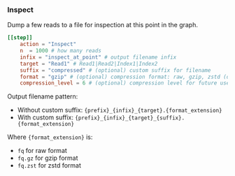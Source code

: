 
### Inspect

Dump a few reads to a file for inspection at this point in the graph.

```toml
[[step]]
    action = "Inspect"
    n  = 1000 # how many reads
    infix = "inspect_at_point" # output filename infix
    target = "Read1" # Read1|Read2|Index1|Index2
    suffix = "compressed" # (optional) custom suffix for filename
    format = "gzip" # (optional) compression format: raw, gzip, zstd (defaults to raw)
    compression_level = 6 # (optional) compression level for future use
```

Output filename pattern:
- Without custom suffix: `{prefix}_{infix}_{target}.{format_extension}`
- With custom suffix: `{prefix}_{infix}_{target}_{suffix}.{format_extension}`

Where `{format_extension}` is:
- `fq` for raw format
- `fq.gz` for gzip format  
- `fq.zst` for zstd format


